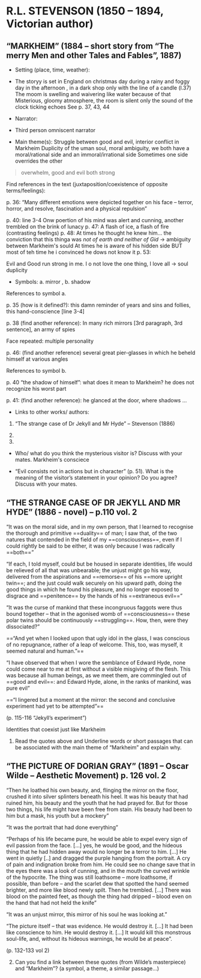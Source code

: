 # R.L. STEVENSON (1850 – 1894, Victorian author)

## “MARKHEIM”  (1884 – short story from “The merry Men and other Tales and Fables”, 1887)
-   Setting (place, time, weather): 
- The storyy is set in England on christmas day during a rainy and foggy day in the afternoon , in a dark shop only with the line of a candle (l.37)
The moom is swelling and waivering like water because of that    
Misterious, gloomy atmosphere, the room is silent only the sound of the clock ticking echoes
See p. 37, 43, 44

  

-   Narrator: 
- Third person omniscent narrator
  

-   Main theme(s): 
Struggle between good and evil, interior conflict in Markheim
Duplicity of the uman soul, moral ambiguity, we both have a moral/rational side and an immoral/irrational side
Sometimes one side overrides the other
> overwhelm, good and evil both strong
  

Find references in the text (juxtaposition/coexistence of opposite terms/feelings):

  

p. 36: “Many different emotions were depicted together on his face – terror, horror, and resolve, fascination and a physical repulsion”

p. 40:
	line 3-4 
	Onw poertion of his mind was alert and cunning, another trembled on the brink of lunacy
p. 47:
A flash of ice, a flash of fire (contrasting feelings)
p. 48:
At times he thought he knew him... the conviction that this thinga was _not of earth and neither of Gid_ $\to$ ambiguity between Markheim's sould 
At times he is aware of his hidden side BUT most of teh time he i convinced he dows not know it
p. 53:

Evil and Good run strong in me. I o not love the one thing, I love all $\to$ soul duplicity

  
  

-   Symbols: a. mirror , b. shadow
    

  

References to symbol a.

p. 35 (how is it defined?): this damn reminder of years and sins and follies, this hand-conscience [line 3-4]

p. 38 (find another reference):  In many rich mirrors  [3rd paragraph, 3rd sentence], an army of spies

Face repeated: multiple personality

p. 46: (find another reference) several great pier-glasses in which he beheld himself at various angles



References to symbol b.

p. 40 “the shadow of himself”: what does it mean to Markheim?  he does not recognize his worst part

p. 41: (find another reference): he glanced at the door, where shadows ...

  

-   Links to other works/ authors:
    

1. “The strange case of Dr Jekyll and Mr Hyde” – Stevenson (1886)

2.

3.

  

-   Who/ what do you think the mysterious visitor is? Discuss with your mates.
    Markheim's consciece

  

-   “Evil consists not in actions but in character” (p. 51). What is the meaning of the visitor’s statement in your opinion? Do you agree? Discuss with your mates.
    

  
  

## “THE STRANGE CASE OF DR JEKYLL AND MR HYDE”  (1886 - novel) – p.110 vol. 2

“It was on the moral side, and in my own person, that I learned to recognise the thorough and primitive ==duality== of man; I saw that, of the two natures that contended in the field of my ==consciousness==, even if I could rightly be said to be either, it was only because I was radically ==both==”

  

“If each, I told myself, could but be housed in separate identities, life would be relieved of all that was unbearable; the unjust might go his way, delivered from the aspirations and ==remorse== of his ==more upright twin==; and the just could walk securely on his upward path, doing the good things in which he found his pleasure, and no longer exposed to disgrace and ==penitence== by the hands of his ==extraneous evil==”

  

“It was the curse of mankind that these incongruous faggots were thus bound together – that in the agonised womb of ==consciousness== these polar twins should be continuously ==struggling==. How, then, were they dissociated?”

  

==“And yet when I looked upon that ugly idol in the glass, I was conscious of no repugnance, rather of a leap of welcome. This, too, was myself, it seemed natural and human.”==

  

“I have observed that when I wore the semblance of Edward Hyde, none could come near to me at first without a visible misgiving of the flesh. This was because all human beings, as we meet them, are commingled out of ==good and evil==: and Edward Hyde, alone, in the ranks of mankind, was pure evil”

  

==“I lingered but a moment at the mirror: the second and conclusive experiment had yet to be attempted”==

  

(p. 115-116 “Jekyll’s experiment”)

Identities that coexist just like Markheim
  

1.  Read the quotes above and Underline words or short passages that can be associated with the main theme of “Markheim” and explain why.
    

  

## “THE PICTURE OF DORIAN GRAY” (1891 – Oscar Wilde – Aesthetic Movement) p. 126 vol. 2

“Then he loathed his own beauty, and, flinging the mirror on the floor, crushed it into silver splinters beneath his heel. It was his beauty that had ruined him, his beauty and the youth that he had prayed for. But for those two things, his life might have been free from stain. His beauty had been to him but a mask, his youth but a mockery”

  

“It was the portrait that had done everything”

  

“Perhaps of his life became pure, he would be able to expel every sign of evil passion from the face. […] yes, he would be good, and the hideous thing that he had hidden away would no longer be a terror to him. […] He went in quietly [..] and dragged the purple hanging from the portrait. A cry of pain and indignation broke from him. He could see no change save that in the eyes there was a look of cunning, and in the mouth the curved wrinkle of the hypocrite. The thing was still loathsome – more loathsome, if possible, than before – and the scarlet dew that spotted the hand seemed brighter, and more like blood newly spilt. Then he trembled. […] There was blood on the painted feet, as though the thing had dripped – blood even on the hand that had not held the knife”

  

“It was an unjust mirror, this mirror of his soul he was looking at.”

  

“The picture itself – that was evidence. He would destroy it. […] It had been like conscience to him. He would destroy it. […] It would kill this monstrous soul-life, and, without its hideous warnings, he would be at peace”.

(p. 132-133 vol 2)

2.  Can you find a link between these quotes (from Wilde’s masterpiece) and “Markheim”? (a symbol, a theme, a similar passage…)
<!--stackedit_data:
eyJoaXN0b3J5IjpbOTUwMjI2MDYxLDgxNzE2MjM4MSwtMTU4Mj
YyNjY3NSwxNDM2NjMxMzIwLDY3OTA4Mjc2Nyw2NTkxODMyMjYs
MjA0ODYyMjk4MF19
-->